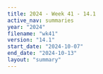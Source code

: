 ```yaml
---
title: 2024 - Week 41 - 14.1
active_nav: summaries
year: "2024"
filename: "wk41"
version: "14.1"
start_date: "2024-10-07"
end_date: "2024-10-13"
layout: "summary"
---
```

